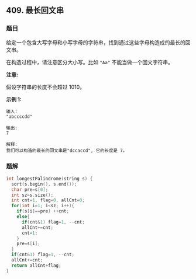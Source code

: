 ## 409. 最长回文串

### 题目

给定一个包含大写字母和小写字母的字符串，找到通过这些字母构造成的最长的回文串。

在构造过程中，请注意区分大小写。比如 `"Aa"` 不能当做一个回文字符串。

**注意:**

假设字符串的长度不会超过 1010。

**示例 1:**

```
输入:
"abccccdd"

输出:
7

解释:
我们可以构造的最长的回文串是"dccaccd", 它的长度是 7。
```

### 题解

```cpp
int longestPalindrome(string s) {
  sort(s.begin(), s.end());
  char pre=s[0];
  int sz=s.size();
  int cnt=1, flag=0, allCnt=0;
  for(int i=1; i<sz; i++){
    if(s[i]==pre) ++cnt;
    else{
      if(cnt&1) flag=1, --cnt;
      allCnt+=cnt;
      cnt=1;
    }
    pre=s[i];
  }
  if(cnt&1) flag=1, --cnt;
  allCnt+=cnt;
  return allCnt+flag;
}
```